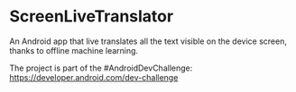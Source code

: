 # ScreenLiveTranslator
An Android app that live translates all the text visible on the device screen, thanks to offline machine learning.

The project is part of the #AndroidDevChallenge:  
https://developer.android.com/dev-challenge
